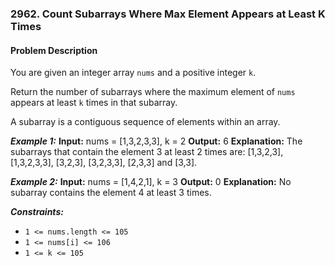 ### 2962. Count Subarrays Where Max Element Appears at Least K Times

#### Problem Description

You are given an integer array `nums` and a positive integer `k`.

Return the number of subarrays where the maximum element of `nums` appears at least `k` times in that subarray.

A subarray is a contiguous sequence of elements within an array.

**_Example 1:_**
**Input:** nums = [1,3,2,3,3], k = 2
**Output:** 6
**Explanation:** The subarrays that contain the element 3 at least 2 times are: [1,3,2,3], [1,3,2,3,3], [3,2,3], [3,2,3,3], [2,3,3] and [3,3].

**_Example 2:_**
**Input:** nums = [1,4,2,1], k = 3
**Output:** 0
**Explanation:** No subarray contains the element 4 at least 3 times.

**_Constraints:_**

- `1 <= nums.length <= 105`
- `1 <= nums[i] <= 106`
- `1 <= k <= 105`
